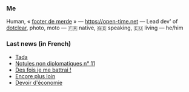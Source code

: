 ### Me

Human, « [footer de merde](https://open-time.net/post/2013/07/17/La-veritable-histoire-du-Footer-de-merde-) » — https://open-time.net — Lead dev' of [dotclear](https://git.dotclear.org/dev/dotclear), photo, moto — 🇫🇷 native, 🇬🇧 speaking, 🇪🇺 living — he/him

### Last news (in French)

<!-- BLOG-POST-LIST:START -->
- [Tada](https://open-time.net/post/2022/06/04/Tada)
- [Notules non diplomatiques n° 11](https://open-time.net/post/2022/06/03/Notules-non-diplomatiques-n-11)
- [Des fois je me battrai !](https://open-time.net/post/2022/06/02/Des-fois-je-me-battrai-)
- [Encore plus loin](https://open-time.net/post/2022/06/01/Encore-plus-loin)
- [Devoir d&#39;économie](https://open-time.net/post/2022/05/31/Devoir-d-economie)
<!-- BLOG-POST-LIST:END -->
